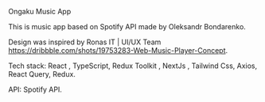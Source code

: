 Ongaku Music App <br />

This is music app based on Spotify API made by Oleksandr Bondarenko. <br />
 
Design was inspired by Ronas IT | UI/UX Team https://dribbble.com/shots/19753283-Web-Music-Player-Concept. <br />
 
Tech stack: React , TypeScript, Redux Toolkit , NextJs , Tailwind Css, Axios, React Query, Redux. <br />
 
API: Spotify API. <br />

 
